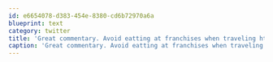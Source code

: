 ```yaml
---
id: e6654078-d383-454e-8380-cd6b72970a6a
blueprint: text
category: twitter
title: 'Great commentary. Avoid eatting at franchises when traveling http://bit.ly/7UUj63!'
caption: 'Great commentary. Avoid eatting at franchises when traveling http://bit.ly/7UUj63!'
---
```

